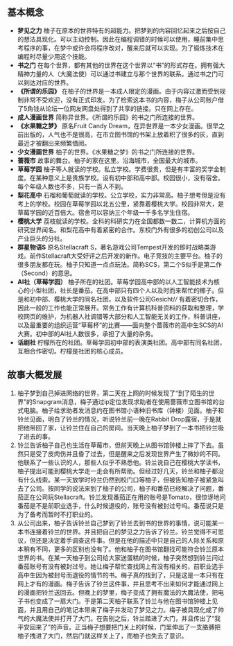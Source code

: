 ## 基本概念



- **梦见之力** 柚子在原本的世界特有的超能力。把梦到的内容回忆起来之后按自己的想法具现化。可以主动控制。因此在编程调错的时候可以使用，睡前集中思考程序的事，在梦中或许会将程序改对，醒来后就可以实现。为了锻炼技术在编程时尽量少用这个技能。
- **书之门** 在每个世界，都有其他的世界在这个世界以“书”的形式存在。拥有强大精神力量的人（大魔法使）可以通过书建立与那个世界的联系。通过书之门可以到达对应的世界。
- **《所谓的乐园》** 在柚子的世界是一本成人限定的漫画。由于内容过激而受到规制非常不受欢迎，没有正式印发。为了检索这本书的内容，梅子从公司账户借了5角钱从论坛一位网友网盘处得到了共享的链接。只在网上存在。
- **成人漫画世界** 简称异世界。《所谓的乐园》的书之门所连接的世界。
- **《水果糖之梦》** 原名Fruit Candy Dream，在异世界是一本少女漫画。很早之前出版的，人气也不是很高，在市立图书馆的书架上放着积了很多的灰，直到最近才被翻出来频繁借阅。
- **少女漫画世界** 柚子的世界。《水果糖之梦》的书之门所连接的世界。
- **蔷薇市** 故事的舞台。柚子的家在这里。沿海城市，全国最大的城市。
- **草莓学园** 柚子等人就读的学校。私立学校。学费很贵，但是有丰富的奖学金制度。在某种意义上是贵族学校。设有初中部和高中部。校园很小，没有宿舍。每个年级人数也不多，只有一百人不到。
- **梨花高中** 石榴和葡萄就读的学校。公立学校，实力非常高。柚子想考但是没有考上的学校。校园在草莓学园以北五公里，紧靠着樱桃大学。校园非常大，是草莓学园的近百倍大。宿舍可以容纳三个年级一千多名学生住宿。
- **樱桃大学** 荔枝就读的学校。全科的科研实力在全国都数一数二，计算机方面的研究世界闻名。和梨花高中有着紧密的合作。东校门外有很多的初创公司以及产业巨头的分社。
- **群星物语S** 原名Stellacraft S，著名游戏公司Tempest开发的即时战略类游戏。前作Stellacraft大受好评之后开发的新作。电子竞技的主要平台。柚子的很多朋友都在玩。柚子只知道一点点玩法。简称SCS，第二个S似乎是第二作（Second）的意思。
- **AI社（草莓学园）** 柚子所在的社团。草莓学园高中部的以人工智能技术为核心的小型社团，社长是番茄。在高中部只有四个人以及时而来帮忙的椰子。但是和初中部、樱桃大学的同名社团，以及软件公司Gesicht/*/* 有着密切合作，因此一般的工作也能正常展开。常务工作有计算机科普资料的获取和整理，学校网页的维护，为机器人社调错等大部分和人工智能无关的工作，科普讲座，以及最重要的组织运营“草莓杯”的比赛——面向整个蔷薇市的高中生SCS的AI大赛。初中部的AI社人数很多，承担了大量的杂务。
- **话剧社** 柠檬所在的社团。草莓学园初中部的表演类社团。高中部有同名社团，互相合作密切。柠檬是社团的核心成员。


## 故事大概发展

1. 柚子梦到自己掉进网络的世界，第二天在上网的时候发现了“到了陌生的世界”的Snapgram消息，梅子通过ip定位发现求助者在使用蔷薇市立图书馆的台式电脑。柚子给求助者发消息约在图书馆小语种旧书库（钟楼）见面。柚子和铃兰见面，明白了铃兰的情况，听说铃兰前一晚在Rabbit Drop露宿，于是就把他带回了家，让铃兰住在自己的房间。当天晚上柚子梦到了一本书把铃兰吸了进去的事。
2. 铃兰告诉柚子自己也生活在草莓市，但前天晚上从图书馆钟楼上摔了下去。虽然只是受了皮肉伤并且昏了过去，但是醒来之后发现世界产生了微妙的不同。他联系了一些认识的人，那些人似乎不熟悉他。铃兰说自己在樱桃大学读书，柚子提出可能到樱桃大学走一走会有所帮助。但经过好几天，铃兰和柚子都没有什么线索。某一天放学时铃兰仍然到校门口等柚子，但被告知柚子被紧急叫去了公司。按同学的说法来到了柚子的公司，柚子和番茄已经解决了问题，番茄正在公司玩Stellacraft。铃兰发现番茄正在用的账号是Tomato，很惊讶地问番茄是不是前职业选手，什么时候退役的，账号没有被封过号吗。番茄说只是为了备考而暂时不打职业的。
3. 从公司出来，柚子告诉铃兰自己梦到了铃兰去到书的世界的事情，说可能某一本书连接着铃兰的世界。并且把自己的梦见之力告诉了铃兰。铃兰觉得不可思议，但还是决定着手调查这件事。但是在他的描述中只是自己的人际关系和原本稍有不同，更多的区别也没有了。他和柚子在图书馆翻找可能符合铃兰原本世界的书。在某一天柚子到公司给大家送蛋糕的时候，柚子突然想到铃兰问过番茄账号有没有被封过号。她让梅子帮忙查找网上有没有相关的，前职业选手高中生因为被封号而退役的情节的书。梅子真的找到了，只是这是一本只有在网上才有的漫画。梅子告诉了铃兰这件事，并且思考不出来如何才能通过网上的漫画把铃兰送回去。但晚上的梦里，梅子变成了拥有魔法的大魔法使，把电子书也变成了一扇大门。于是第二天柚子联系了铃兰与他在图书馆钟楼上见面，并且用自己的笔记本带来了梅子并发动了梦见之力。梅子被具现化成了帅气的大魔法使并打开了大门。在告别之后，铃兰踏进了大门，并且传出了“我平安回来了”的声音。正当梅子想要把门关上的时候，门里伸出了一支胳膊把柚子拽进了大门，然后门就这样关上了，而柚子也失去了意识。
